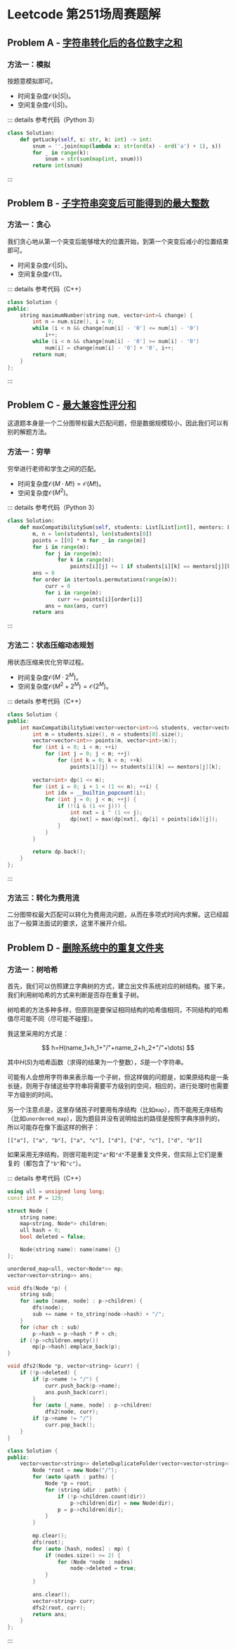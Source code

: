 # Leetcode 第251场周赛题解

## Problem A - [字符串转化后的各位数字之和](https://leetcode-cn.com/problems/sum-of-digits-of-string-after-convert/)

### 方法一：模拟

按题意模拟即可。

- 时间复杂度$\mathcal{O}(k|S|)$。
- 空间复杂度$\mathcal{O}(|S|)$。

::: details 参考代码（Python 3）

```python
class Solution:
    def getLucky(self, s: str, k: int) -> int:
        snum = ''.join(map(lambda x: str(ord(x) - ord('a') + 1), s))
        for _ in range(k):
            snum = str(sum(map(int, snum)))
        return int(snum)
```

:::

## Problem B - [子字符串突变后可能得到的最大整数](https://leetcode-cn.com/problems/largest-number-after-mutating-substring/)

### 方法一：贪心

我们贪心地从第一个突变后能够增大的位置开始，到第一个突变后减小的位置结束即可。

- 时间复杂度$\mathcal{O}(|S|)$。
- 空间复杂度$\mathcal{O}(1)$。

::: details 参考代码（C++）

```cpp
class Solution {
public:
    string maximumNumber(string num, vector<int>& change) {
        int n = num.size(), i = 0;
        while (i < n && change[num[i] - '0'] <= num[i] - '0')
            i++;
        while (i < n && change[num[i] - '0'] >= num[i] - '0')
            num[i] = change[num[i] - '0'] + '0', i++;
        return num;
    }
};
```

:::

## Problem C - [最大兼容性评分和](https://leetcode-cn.com/problems/maximum-compatibility-score-sum/)

这道题本身是一个二分图带权最大匹配问题，但是数据规模较小，因此我们可以有别的解题方法。

### 方法一：穷举

穷举进行老师和学生之间的匹配。

- 时间复杂度$\mathcal{O}(M\cdot M!)=\mathcal{O}(M!)$。
- 空间复杂度$\mathcal{O}(M^2)$。

::: details 参考代码（Python 3）

```python
class Solution:
    def maxCompatibilitySum(self, students: List[List[int]], mentors: List[List[int]]) -> int:
        m, n = len(students), len(students[0])
        points = [[0] * m for _ in range(m)]
        for i in range(m):
            for j in range(m):
                for k in range(n):
                    points[i][j] += 1 if students[i][k] == mentors[j][k] else 0
        ans = 0
        for order in itertools.permutations(range(m)):
            curr = 0
            for i in range(m):
                curr += points[i][order[i]]
            ans = max(ans, curr)
        return ans
```

:::

### 方法二：状态压缩动态规划

用状态压缩来优化穷举过程。

- 时间复杂度$\mathcal{O}(M\cdot2^M)$。
- 空间复杂度$\mathcal{O}(M^2+2^M)=\mathcal{O}(2^M)$。

::: details 参考代码（C++）

```c++
class Solution {
public:
    int maxCompatibilitySum(vector<vector<int>>& students, vector<vector<int>>& mentors) {
        int m = students.size(), n = students[0].size();
        vector<vector<int>> points(m, vector<int>(m));
        for (int i = 0; i < m; ++i)
            for (int j = 0; j < m; ++j)
                for (int k = 0; k < n; ++k)
                    points[i][j] += students[i][k] == mentors[j][k];
        
        vector<int> dp(1 << m);
        for (int i = 0; i + 1 < (1 << m); ++i) {
            int idx = __builtin_popcount(i);
            for (int j = 0; j < m; ++j) {
                if (!(i & (1 << j))) {
                    int nxt = i ^ (1 << j);
                    dp[nxt] = max(dp[nxt], dp[i] + points[idx][j]);
                }
            }
        }
        
        return dp.back();
    }
};
```

:::

### 方法三：转化为费用流

二分图带权最大匹配可以转化为费用流问题，从而在多项式时间内求解。这已经超出了一般算法面试的要求，这里不展开介绍。

## Problem D - [删除系统中的重复文件夹](https://leetcode-cn.com/problems/delete-duplicate-folders-in-system/)

### 方法一：树哈希

首先，我们可以仿照建立字典树的方式，建立出文件系统对应的树结构。接下来，我们利用树哈希的方式来判断是否存在重复子树。

树哈希的方法多种多样，但原则是要保证相同结构的哈希值相同，不同结构的哈希值尽可能不同（尽可能不碰撞）。

我这里采用的方式是：

$$
h=H(name_1+h_1+"/"+name_2+h_2+"/"+\dots)
$$

其中$H(S)$为哈希函数（求得的结果为一个整数），$S$是一个字符串。

可能有人会想用字符串来表示每一个子树，但这样做的问题是，如果原结构是一条长链，则用于存储这些字符串将需要平方级别的空间，相应的，进行处理时也需要平方级别的时间。

另一个注意点是，这里存储孩子时要用有序结构（比如`map`），而不能用无序结构（比如`unordered_map`），因为题目并没有说明给出的路径是按照字典序排列的，所以可能存在像下面这样的例子：

`[["a"], ["a", "b"], ["a", "c"], ["d"], ["d", "c"], ["d", "b"]]`

如果采用无序结构，则很可能判定`"a"`和`"d"`不是重复文件夹，但实际上它们是重复的（都包含了`"b"`和`"c"`）。

::: details 参考代码（C++）

```cpp
using ull = unsigned long long;
const int P = 129;

struct Node {
    string name;
    map<string, Node*> children;
    ull hash = 0;
    bool deleted = false;

    Node(string name): name(name) {}
};

unordered_map<ull, vector<Node*>> mp;
vector<vector<string>> ans;

void dfs(Node *p) {
    string sub;
    for (auto [name, node] : p->children) {
        dfs(node);
        sub += name + to_string(node->hash) + "/";
    }
    for (char ch : sub)
        p->hash = p->hash * P + ch;
    if (!p->children.empty())
        mp[p->hash].emplace_back(p);
}

void dfs2(Node *p, vector<string> &curr) {
    if (!p->deleted) {
        if (p->name != "/") {
            curr.push_back(p->name);
            ans.push_back(curr);
        }
        for (auto [_name, node] : p->children)
            dfs2(node, curr);
        if (p->name != "/")
            curr.pop_back();
    }
}

class Solution {
public:
    vector<vector<string>> deleteDuplicateFolder(vector<vector<string>>& paths) {
        Node *root = new Node("/");
        for (auto &path : paths) {
            Node *p = root;
            for (string &dir : path) {
                if (!p->children.count(dir))
                    p->children[dir] = new Node(dir);
                p = p->children[dir];
            }
        }
        
        mp.clear();
        dfs(root);
        for (auto [hash, nodes] : mp) {
            if (nodes.size() >= 2) {
                for (Node *node : nodes)
                    node->deleted = true;
            }
        }
        
        ans.clear();
        vector<string> curr;
        dfs2(root, curr);
        return ans;
    }
};
```

:::

<Utterances />
